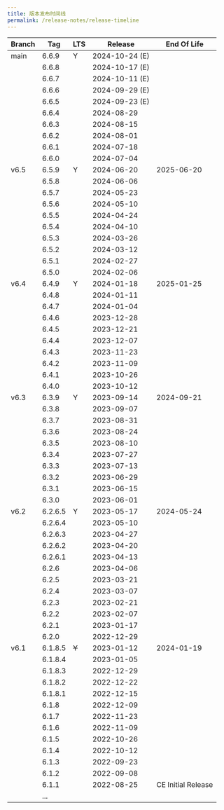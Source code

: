 ```yaml
---
title: 版本发布时间线
permalink: /release-notes/release-timeline
---
```


| Branch | Tag     | LTS   | Release        | End Of Life        |
| ------ | ------- | ----- | -------------- | ------------------ |
| main   | 6.6.9   | Y     | 2024-10-24 (E) |                    |
|        | 6.6.8   |       | 2024-10-17 (E) |                    |
|        | 6.6.7   |       | 2024-10-11 (E) |                    |
|        | 6.6.6   |       | 2024-09-29 (E) |                    |
|        | 6.6.5   |       | 2024-09-23 (E) |                    |
|        | 6.6.4   |       | 2024-08-29     |                    |
|        | 6.6.3   |       | 2024-08-15     |                    |
|        | 6.6.2   |       | 2024-08-01     |                    |
|        | 6.6.1   |       | 2024-07-18     |                    |
|        | 6.6.0   |       | 2024-07-04     |                    |
| v6.5   | 6.5.9   | Y     | 2024-06-20     | 2025-06-20         |
|        | 6.5.8   |       | 2024-06-06     |                    |
|        | 6.5.7   |       | 2024-05-23     |                    |
|        | 6.5.6   |       | 2024-05-10     |                    |
|        | 6.5.5   |       | 2024-04-24     |                    |
|        | 6.5.4   |       | 2024-04-10     |                    |
|        | 6.5.3   |       | 2024-03-26     |                    |
|        | 6.5.2   |       | 2024-03-12     |                    |
|        | 6.5.1   |       | 2024-02-27     |                    |
|        | 6.5.0   |       | 2024-02-06     |                    |
| v6.4   | 6.4.9   | Y     | 2024-01-18     | 2025-01-25         |
|        | 6.4.8   |       | 2024-01-11     |                    |
|        | 6.4.7   |       | 2024-01-04     |                    |
|        | 6.4.6   |       | 2023-12-28     |                    |
|        | 6.4.5   |       | 2023-12-21     |                    |
|        | 6.4.4   |       | 2023-12-07     |                    |
|        | 6.4.3   |       | 2023-11-23     |                    |
|        | 6.4.2   |       | 2023-11-09     |                    |
|        | 6.4.1   |       | 2023-10-26     |                    |
|        | 6.4.0   |       | 2023-10-12     |                    |
| v6.3   | 6.3.9   | Y     | 2023-09-14     | 2024-09-21         |
|        | 6.3.8   |       | 2023-09-07     |                    |
|        | 6.3.7   |       | 2023-08-31     |                    |
|        | 6.3.6   |       | 2023-08-24     |                    |
|        | 6.3.5   |       | 2023-08-10     |                    |
|        | 6.3.4   |       | 2023-07-27     |                    |
|        | 6.3.3   |       | 2023-07-13     |                    |
|        | 6.3.2   |       | 2023-06-29     |                    |
|        | 6.3.1   |       | 2023-06-15     |                    |
|        | 6.3.0   |       | 2023-06-01     |                    |
| v6.2   | 6.2.6.5 | Y     | 2023-05-17     | 2024-05-24         |
|        | 6.2.6.4 |       | 2023-05-10     |                    |
|        | 6.2.6.3 |       | 2023-04-27     |                    |
|        | 6.2.6.2 |       | 2023-04-20     |                    |
|        | 6.2.6.1 |       | 2023-04-13     |                    |
|        | 6.2.6   |       | 2023-04-06     |                    |
|        | 6.2.5   |       | 2023-03-21     |                    |
|        | 6.2.4   |       | 2023-03-07     |                    |
|        | 6.2.3   |       | 2023-02-21     |                    |
|        | 6.2.2   |       | 2023-02-07     |                    |
|        | 6.2.1   |       | 2023-01-17     |                    |
|        | 6.2.0   |       | 2022-12-29     |                    |
| v6.1   | 6.1.8.5 | ~~Y~~ | 2023-01-12     | 2024-01-19         |
|        | 6.1.8.4 |       | 2023-01-05     |                    |
|        | 6.1.8.3 |       | 2022-12-29     |                    |
|        | 6.1.8.2 |       | 2022-12-22     |                    |
|        | 6.1.8.1 |       | 2022-12-15     |                    |
|        | 6.1.8   |       | 2022-12-09     |                    |
|        | 6.1.7   |       | 2022-11-23     |                    |
|        | 6.1.6   |       | 2022-11-09     |                    |
|        | 6.1.5   |       | 2022-10-26     |                    |
|        | 6.1.4   |       | 2022-10-12     |                    |
|        | 6.1.3   |       | 2022-09-23     |                    |
|        | 6.1.2   |       | 2022-09-08     |                    |
|        | 6.1.1   |       | 2022-08-25     | CE Initial Release |
|        | ...     |       |                |                    |
